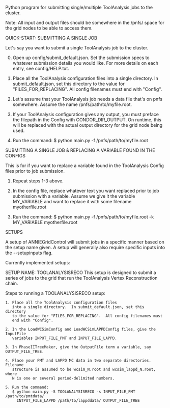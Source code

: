 Python program for submitting single/multiple ToolAnalysis jobs to the cluster.

Note: All input and output files should be somewhere in the /pnfs/ space for
the grid nodes to be able to access them.

QUICK-START: SUBMITTING A SINGLE JOB

Let's say you want to submit a single ToolAnalysis job to 
the cluster.

  0. Open up config/submit_default.json.  Set the submission specs to
     whatever submission details you would like.  For more details on
     each entry, see config/HELP.txt.

  1. Place all the ToolAnalysis configuration files 
     into a single directory.  In submit_default.json, set this directory
     to the value for "FILES_FOR_REPLACING".  All config filenames must
     end with "Config".


  2. Let's assume that your ToolAnalysis job needs a data file that's on pnfs
     somewhere.  Assume the name /pnfs/path/to/myfile.root.

  3. If your ToolAnalysis configuration gives any output, you must preface the
     filepath in the Config with CONDOR_DIR_OUTPUT.  On runtime, this will be
     replaced with the actual output directory for the grid node being used.

  4. Run the command:
     $ python main.py -f /pnfs/path/to/myfile.root

SUBMITTING A SINGLE JOB & REPLACING A VARIABLE FOUND IN THE CONFIGS

This is for if you want to replace a variable found in the ToolAnalysis Config
files prior to job submission.

   1. Repeat steps 1-3 above.

   2. In the config file, replace whatever text you want replaced 
      prior to job submission with a variable. Assume we give it the variable
      MY_VARIABLE and want to replace it with some filename myotherfile.root

   3. Run the command:
    $ python main.py -f /pnfs/path/to/myfile.root -k MY_VARIABLE myotherfile.root


SETUPS

A setup of ANNIEGridControl will submit jobs in a specific manner based on the
setup name given.  A setup will generally also require specific inputs into the 
--setupinputs flag.

Currently implemented setups:

  SETUP NAME: TOOLANALYSISRECO
  This setup is designed to submit a series of jobs 
  to the grid that run the ToolAnalysis Vertex Reconstruction chain.

  Steps to running a TOOLANALYSISRECO setup:

    1. Place all the ToolAnalysis configuration files 
       into a single directory.  In submit_default.json, set this directory
       to the value for "FILES_FOR_REPLACING".  All config filenames must
       end with "Config".

    2. In the LoadWCSimConfig and LoadWCSimLAPPDConfig files, give the InputFile
       variables INPUT_FILE_PMT and INPUT_FILE_LAPPD.

    3. In PhaseIITreeMaker, give the OutputFile term a variable, say OUTPUT_FILE_TREE.

    4. Place your PMT and LAPPD MC data in two separate directories.  Filename
       structure is assumed to be wcsim_N.root and wcsim_lappd_N.root, where
       N is one or several period-delimited numbers.

    5. Run the command:
       $ python main.py -S TOOLANALYSISRECO -s INPUT_FILE_PMT /path/to/pmtdata/
         INTPUT_FILE_LAPPD /path/to/lappddata/ OUTPUT_FILE_TREE
